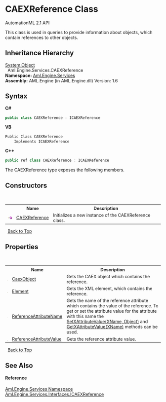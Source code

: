 # CAEXReference Class
AutomationML 2.1 API 

This class is used in queries to provide information about objects, which contain references to other objects.


## Inheritance Hierarchy
<a href="https://docs.microsoft.com/dotnet/api/system.object" target="_parent" rel="noopener noreferrer">System.Object</a><br />&nbsp;&nbsp;Aml.Engine.Services.CAEXReference<br />
**Namespace:**&nbsp;<a href="N_Aml_Engine_Services">Aml.Engine.Services</a><br />**Assembly:**&nbsp;AML.Engine (in AML.Engine.dll) Version: 1.6

## Syntax

**C#**<br />
``` C#
public class CAEXReference : ICAEXReference
```

**VB**<br />
``` VB
Public Class CAEXReference
	Implements ICAEXReference
```

**C++**<br />
``` C++
public ref class CAEXReference : ICAEXReference
```

The CAEXReference type exposes the following members.


## Constructors
&nbsp;<table><tr><th></th><th>Name</th><th>Description</th></tr><tr><td>![Public method](media/pubmethod.gif "Public method")</td><td><a href="M_Aml_Engine_Services_CAEXReference__ctor">CAEXReference</a></td><td>
Initializes a new instance of the CAEXReference class.</td></tr></table>&nbsp;
<a href="#caexreference-class">Back to Top</a>

## Properties
&nbsp;<table><tr><th></th><th>Name</th><th>Description</th></tr><tr><td>![Public property](media/pubproperty.gif "Public property")</td><td><a href="P_Aml_Engine_Services_CAEXReference_CaexObject">CaexObject</a></td><td>
Gets the CAEX object which contains the reference.</td></tr><tr><td>![Public property](media/pubproperty.gif "Public property")</td><td><a href="P_Aml_Engine_Services_CAEXReference_Element">Element</a></td><td>
Gets the XML element, which contains the reference.</td></tr><tr><td>![Public property](media/pubproperty.gif "Public property")</td><td><a href="P_Aml_Engine_Services_CAEXReference_ReferenceAttributeName">ReferenceAttributeName</a></td><td>
Gets the name of the reference attribute which contains the value of the reference. To get or set the attribute value for the attribute with this name the <a href="M_Aml_Engine_CAEX_CAEXWrapper_SetXAttributeValue">SetXAttributeValue(XName, Object)</a> and <a href="M_Aml_Engine_CAEX_CAEXWrapper_GetXAttributeValue">GetXAttributeValue(XName)</a> methods can be used.</td></tr><tr><td>![Public property](media/pubproperty.gif "Public property")</td><td><a href="P_Aml_Engine_Services_CAEXReference_ReferenceAttributeValue">ReferenceAttributeValue</a></td><td>
Gets the reference attribute value.</td></tr></table>&nbsp;
<a href="#caexreference-class">Back to Top</a>

## See Also


#### Reference
<a href="N_Aml_Engine_Services">Aml.Engine.Services Namespace</a><br /><a href="T_Aml_Engine_Services_Interfaces_ICAEXReference">Aml.Engine.Services.Interfaces.ICAEXReference</a><br />